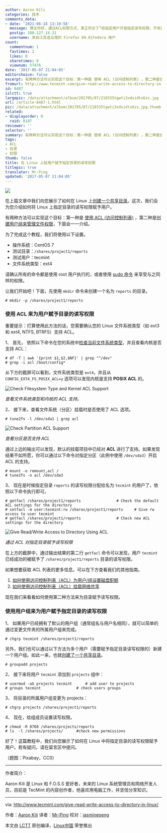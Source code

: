 ```yaml
---
author: Aaron Kili
categories: 技术
comments_data:
- date: '2021-06-18 13:19:58'
  message: 博主你好，通过ACL权限方式，真正符合了“给指定用户开放指定读写权限，不改变原目录/文件的所有者”要求，但此目录的读写效率严重下降，该如何解决呢？
  postip: 180.127.14.31
  username: 来自江苏连云港的 Firefox 89.0|Fedora 用户
count:
  commentnum: 1
  favtimes: 2
  likes: 0
  sharetimes: 0
  viewnum: 57476
date: '2017-05-07 21:04:05'
editorchoice: false
excerpt: 有两种方法可以实现这个目标：第一种是 使用 ACL (访问控制列表) ，第二种是创建用户组来管理文件权限
fromurl: http://www.tecmint.com/give-read-write-access-to-directory-in-linux/
id: 8487
islctt: true
largepic: /data/attachment/album/201705/07/210335tgwti3xdxidtx6zs.jpg
url: /article-8487-1.html
pic: /data/attachment/album/201705/07/210335tgwti3xdxidtx6zs.jpg.thumb.jpg
related:
- displayorder: 0
  raid: 8187
reviewer: ''
selector: ''
summary: 有两种方法可以实现这个目标：第一种是 使用 ACL (访问控制列表) ，第二种是创建用户组来管理文件权限
tags:
- ACL
- 目录
- 权限
thumb: false
title: 在 Linux 上给用户赋予指定目录的读写权限
titlepic: true
translator: Mr-Ping
updated: '2017-05-07 21:04:05'
---
```


![](/data/attachment/album/201705/07/210335tgwti3xdxidtx6zs.jpg)


在上篇文章中我们向您展示了如何在 Linux 上[创建一个共享目录](/article-8187-1.html)。这次，我们会为您介绍如何将 Linux 上指定目录的读写权限赋予用户。


有两种方法可以实现这个目标：第一种是 [使用 ACL (访问控制列表)](http://www.tecmint.com/secure-files-using-acls-in-linux/) ，第二种是[创建用户组来管理文件权限](http://www.tecmint.com/manage-users-and-groups-in-linux/)，下面会一一介绍。


为了完成这个教程，我们将使用以下设置。


* 操作系统：CentOS 7
* 测试目录：`/shares/project1/reports`
* 测试用户：tecmint
* 文件系统类型：ext4


请确认所有的命令都是使用 root 用户执行的，或者使用 [sudo 命令](http://www.tecmint.com/sudoers-configurations-for-setting-sudo-in-linux/) 来享受与之同样的权限。


让我们开始吧！下面，先使用 `mkdir` 命令来创建一个名为 `reports` 的目录。



```
# mkdir -p /shares/project1/reports                 

```

### 使用 ACL 来为用户赋予目录的读写权限


重要提示：打算使用此方法的话，您需要确认您的 Linux 文件系统类型（如 ext3 和 ext4, NTFS, BTRFS）支持 ACL。


1、 首先， 依照以下命令在您的系统中[检查当前文件系统类型](http://www.tecmint.com/find-linux-filesystem-type/)，并且查看内核是否支持 ACL：



```
# df -T | awk '{print $1,$2,$NF}' | grep "^/dev"
# grep -i acl /boot/config*

```

从下方的截屏可以看到，文件系统类型是 `ext4`，并且从 `CONFIG_EXT4_FS_POSIX_ACL=y` 选项可以发现内核是支持 **POSIX ACL** 的。


![Check Filesystem Type and Kernel ACL Support](/data/attachment/album/201705/07/210408kyof3u59rttxkjyt.png)


*查看文件系统类型和内核的 ACL 支持。*


2、 接下来，查看文件系统（分区）挂载时是否使用了 ACL 选项。



```
# tune2fs -l /dev/sda1 | grep acl

```

![Check Partition ACL Support](/data/attachment/album/201705/07/210409n7hu77rbk887hb70.png)


*查看分区是否支持 ACL*


通过上边的输出可以发现，默认的挂载项目中已经对 **ACL** 进行了支持。如果发现结果不如所愿，你可以通过以下命令对指定分区（此例中使用 `/dev/sda3`）开启 ACL 的支持。



```
# mount -o remount,acl /
# tune2fs -o acl /dev/sda3

```

3、 现在是时候指定目录 `reports` 的读写权限分配给名为 `tecmint` 的用户了，依照以下命令执行即可。



```
# getfacl /shares/project1/reports                # Check the default ACL settings for the directory 
# setfacl -m user:tecmint:rw /shares/project1/reports     # Give rw access to user tecmint 
# getfacl /shares/project1/reports                # Check new ACL settings for the directory

```

![Give Read/Write Access to Directory Using ACL](/data/attachment/album/201705/07/210410vjq0cjg7c0wcsx18.png)


*通过 ACL 对指定目录赋予读写权限*


在上方的截屏中，通过输出结果的第二行 `getfacl` 命令可以发现，用户 `tecmint` 已经成功的被赋予了 `/shares/project1/reports` 目录的读写权限。


如果想要获取 ACL 列表的更多信息。可以在下方查看我们的其他指南。


1. [如何使用访问控制列表（ACL）为用户/组设置磁盘配额](http://www.tecmint.com/set-access-control-lists-acls-and-disk-quotas-for-users-groups/)
2. [如何使用访问控制列表（ACL）挂载网络共享](http://www.tecmint.com/rhcsa-exam-configure-acls-and-mount-nfs-samba-shares/)


现在我们来看看如何使用第二种方法来为目录赋予读写权限。


### 使用用户组来为用户赋予指定目录的读写权限


1、 如果用户已经拥有了默认的用户组（通常组名与用户名相同），就可以简单的通过变更文件夹的所属用户组来完成。



```
# chgrp tecmint /shares/project1/reports

```

另外，我们也可以通过以下方法为多个用户（需要赋予指定目录读写权限的）新建一个用户组。如此一来，也就[创建了一个共享目录](http://www.tecmint.com/create-a-shared-directory-in-linux/)。



```
# groupadd projects

```

2、 接下来将用户 `tecmint` 添加到 `projects` 组中：



```
# usermod -aG projects tecmint      # add user to projects
# groups tecmint                # check users groups

```

3、 将目录的所属用户组变更为 projects：



```
# chgrp projects /shares/project1/reports

```

4、 现在，给组成员设置读写权限。



```
# chmod -R 0760 /shares/projects/reports
# ls  -l /shares/projects/      #check new permissions

```

好了！这篇教程中，我们向您展示了如何在 Linux 中将指定目录的读写权限赋予用户。若有疑问，请在留言区中提问。


（题图：Pixabay，CC0）




---


作者简介：


Aaron Kili 是 Linux 和 F.O.S.S 爱好者，未来的 Linux 系统管理员和网络开发人员，目前是 TecMint 的内容创作者，他喜欢用电脑工作，并坚信分享知识。




---


via: <http://www.tecmint.com/give-read-write-access-to-directory-in-linux/>


作者：[Aaron Kili](http://www.tecmint.com/author/aaronkili/) 译者：[Mr-Ping](http://www.mr-ping.com) 校对：[jasminepeng](https://github.com/jasminepeng)


本文由 [LCTT](https://github.com/LCTT/TranslateProject) 原创编译，[Linux中国](https://linux.cn/) 荣誉推出